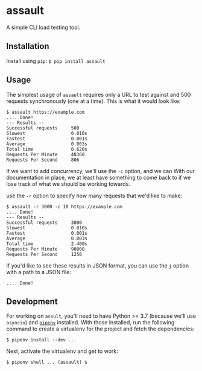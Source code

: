 # assault 
A simple CLI load testing tool.

 ## Installation 
 Install using `pip`: ``` $ pip install assault ``` 
 
 ## Usage 
 The simplest usage of `assault` requires only a URL to test against and 500 requests synchronously (one at a time). 
 This is what it would look like: 
 ``` 
 $ assault https://example.com 
 .... Done!
 --- Results --
 Successful requests     500 
 Slowest                 0.010s 
 Fastest                 0.001s 
 Average                 0.003s 
 Total time              0.620s 
 Requests Per Minute     48360 
 Requests Per Second     806 
 ``` 
 
 If we want to add concurrency, we'll use the `-c` option, and we can With our documentation in place, 
 we at least have something to come back to if we lose track of what we should be working towards. 
 
 use the `-r` option to specify how many requests that we'd like to make: 
 ``` 
 $ assault -r 3000 -c 10 https://example.com 
 .... Done!
 --- Results --
 Successful requests     3000 
 Slowest                 0.010s 
 Fastest                 0.001s 
 Average                 0.003s 
 Total time              2.400s 
 Requests Per Minute     90000 
 Requests Per Second     1250 
 ``` 
 
 If you'd like to see these results in JSON format, you can use the `j` option with a path to a JSON file: 
 ``` $ assault -r 3000 -c 10 -j output.json https://example.com 
 .... Done! 
 ``` 
 
 ## Development 
 For working on `assult`, you'll need to have Python >= 3.7 (because we'll use `asyncio`) 
 and [`pipenv`][1] installed. With those installed, run the following command to create a virtualenv 
 for the project and fetch the dependencies: 
 ``` 
 $ pipenv install --dev ... 
 ``` 
 Next, activate the virtualenv and get to work: 
``` 
$ pipenv shell ... (assault) $ 
``` 

[1]: https://docs.pipenv.org/en/latest/
